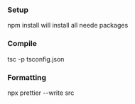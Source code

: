 ### Setup
npm install will install all neede packages 

### Compile 
tsc -p tsconfig.json

### Formatting 
npx prettier --write src 
